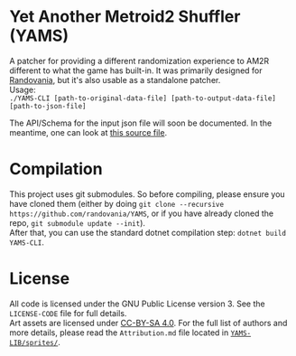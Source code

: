 # Yet Another Metroid2 Shuffler (YAMS)

A patcher for providing a different randomization experience to AM2R different to what the game has built-in. It was primarily designed for [Randovania](https://github.com/randovania/randovania), but it's also usable as a standalone patcher.  
Usage:  
`./YAMS-CLI [path-to-original-data-file] [path-to-output-data-file] [path-to-json-file]`

The API/Schema for the input json file will soon be documented. In the meantime, one can look at [this source file](https://github.com/randovania/YAMS/blob/main/YAMS-LIB/SeedObject.cs).

# Compilation
This project uses git submodules. So before compiling, please ensure you have cloned them (either by doing `git clone --recursive https://github.com/randovania/YAMS`, or if you have already cloned the repo, `git submodule update --init`).  
After that, you can use the standard dotnet compilation step: `dotnet build YAMS-CLI`.

# License
All code is licensed under the GNU Public License version 3. See the `LICENSE-CODE` file for full details.  
Art assets are licensed under [CC-BY-SA 4.0](https://creativecommons.org/licenses/by/4.0/). For the full list of authors and more details, please read the `Attribution.md` file located in [`YAMS-LIB/sprites/`](./YAMS-LIB/sprites/Attribution.md).
